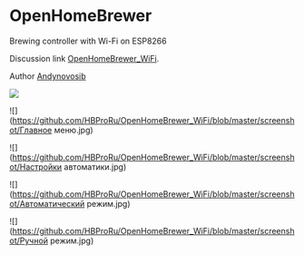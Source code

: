 # OpenHomeBrewer
Brewing controller with Wi-Fi on ESP8266

Discussion link [OpenHomeBrewer_WiFi](https://hbpro.ru/threads/openhomebrewer_wifi.351/).

Author [Andynovosib](https://hbpro.ru/members/andynovosib.131/)

![](https://github.com/HBProRu/OpenHomeBrewer_WiFi/blob/master/pcb/schematic.jpg)

![](https://github.com/HBProRu/OpenHomeBrewer_WiFi/blob/master/screenshot/Главное меню.jpg)

![](https://github.com/HBProRu/OpenHomeBrewer_WiFi/blob/master/screenshot/Настройки автоматики.jpg)

![](https://github.com/HBProRu/OpenHomeBrewer_WiFi/blob/master/screenshot/Автоматический режим.jpg)

![](https://github.com/HBProRu/OpenHomeBrewer_WiFi/blob/master/screenshot/Ручной режим.jpg)



